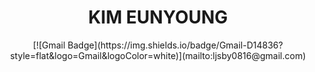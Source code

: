 <div align=center><h1>KIM EUNYOUNG</h1></div>

<div align=center> 
[![Gmail Badge](https://img.shields.io/badge/Gmail-D14836?style=flat&logo=Gmail&logoColor=white)](mailto:ljsby0816@gmail.com)
</div>

<!--
**00eunyoung/00eunyoung** is a ✨ _special_ ✨ repository because its `README.md` (this file) appears on your GitHub profile.

Here are some ideas to get you started:

- 🔭 I’m currently working on ...
- 🌱 I’m currently learning ...
- 👯 I’m looking to collaborate on ...
- 🤔 I’m looking for help with ...
- 💬 Ask me about ...
- 📫 How to reach me: ...
- 😄 Pronouns: ...
- ⚡ Fun fact: ...
-->

